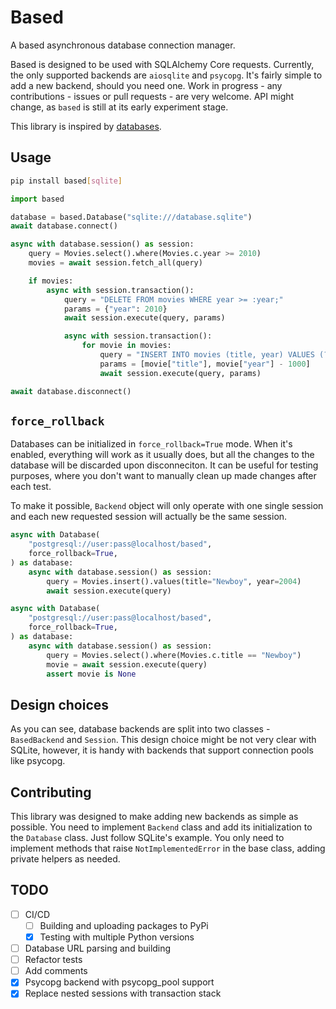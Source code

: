 # Based

A based asynchronous database connection manager.

Based is designed to be used with SQLAlchemy Core requests. Currently, the only
supported backends are `aiosqlite` and `psycopg`. It's fairly simple to add a
new backend, should you need one. Work in progress - any contributions - issues
or pull requests - are very welcome. API might change, as `based` is still at
its early experiment stage.

This library is inspired by [databases](https://github.com/encode/databases).

## Usage

```bash
pip install based[sqlite]
```

```python
import based

database = based.Database("sqlite:///database.sqlite")
await database.connect()

async with database.session() as session:
    query = Movies.select().where(Movies.c.year >= 2010)
    movies = await session.fetch_all(query)

    if movies:
        async with session.transaction():
            query = "DELETE FROM movies WHERE year >= :year;"
            params = {"year": 2010}
            await session.execute(query, params)

            async with session.transaction():
                for movie in movies:
                    query = "INSERT INTO movies (title, year) VALUES (?, ?);"
                    params = [movie["title"], movie["year"] - 1000]
                    await session.execute(query, params)

await database.disconnect()
```

## `force_rollback`

Databases can be initialized in `force_rollback=True` mode. When it's enabled,
everything will work as it usually does, but all the changes to the database
will be discarded upon disconneciton. It can be useful for testing purposes,
where you don't want to manually clean up made changes after each test.

To make it possible, `Backend` object will only operate with one single session
and each new requested session will actually be the same session.

```python
async with Database(
	"postgresql://user:pass@localhost/based",
	force_rollback=True,
) as database:
	async with database.session() as session:
		query = Movies.insert().values(title="Newboy", year=2004)
		await session.execute(query)

async with Database(
	"postgresql://user:pass@localhost/based",
	force_rollback=True,
) as database:
	async with database.session() as session:
		query = Movies.select().where(Movies.c.title == "Newboy")
		movie = await session.execute(query)
		assert movie is None
```

## Design choices

As you can see, database backends are split into two classes - `BasedBackend`
and `Session`. This design choice might be not very clear with SQLite, however,
it is handy with backends that support connection pools like psycopg.

## Contributing

This library was designed to make adding new backends as simple as possible. You
need to implement `Backend` class and add its initialization to the `Database`
class. Just follow SQLite's example. You only need to implement methods that
raise `NotImplementedError` in the base class, adding private helpers as needed.

## TODO

- [ ] CI/CD
  - [ ] Building and uploading packages to PyPi
  - [x] Testing with multiple Python versions
- [ ] Database URL parsing and building
- [ ] Refactor tests
- [ ] Add comments
- [x] Psycopg backend with psycopg_pool support
- [x] Replace nested sessions with transaction stack
